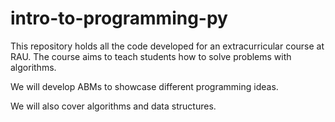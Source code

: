 # intro-to-programming-py
This repository holds all the code developed for an extracurricular course at RAU. The course aims to teach students how to solve problems with algorithms.

We will develop ABMs to showcase different programming ideas.

We will also cover algorithms and data structures.
